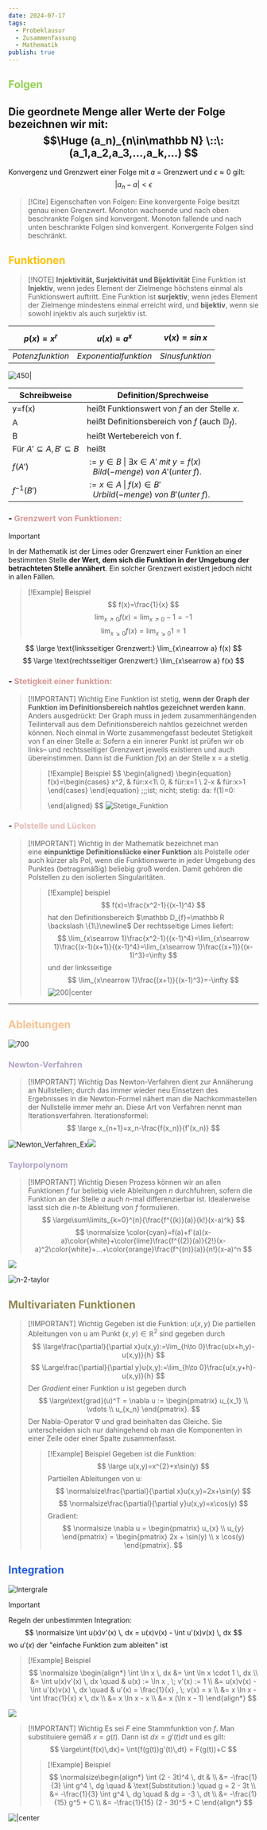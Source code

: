 ```yaml
---
date: 2024-07-17
tags:
  - Probeklausur
  - Zusammenfassung
  - Mathematik
publish: true
---
```


## <font color="#92d050">Folgen</font>

Die geordnete Menge aller Werte der Folge bezeichnen wir mit:
$$\Huge
(a_n)_{n\in\mathbb N} \::\: (a_1,a_2,a_3,...,a_k,...)
$$
---
Konvergenz und Grenzwert einer Folge mit $a$ = Grenzwert und $\epsilon\approx0$ gilt:
$$
|a_n-a|<\epsilon
$$

> [!Cite]  Eigenschaften von Folgen:
> Eine konvergente Folge besitzt genau einen Grenzwert.
> Monoton wachsende und nach oben beschrankte Folgen sind konvergent.
> Monoton fallende und nach unten beschrankte Folgen sind konvergent.
> Konvergente Folgen sind beschränkt.

## <font color="#ffc000">Funktionen</font>
> [!NOTE] **Injektivität, Surjektivität und Bijektivität**
> Eine Funktion ist **Injektiv**, wenn jedes Element der Zielmenge höchstens einmal als Funktionswert auftritt.
> Eine Funktion ist **surjektiv**, wenn jedes Element der Zielmenge mindestens einmal erreicht wird, und **bijektiv**, wenn sie sowohl injektiv als auch surjektiv ist.
 
| $$p(x)=x^r$$     | $$u(x)=a^x$$          | $$v(x)=sin\,x$$ |
| ---------------- | --------------------- | --------------- |
| $Potenzfunktion$ | $Exponentialfunktion$ | $Sinusfunktion$ |

![450|](funktionen.png)

| Schreibweise                       | Definition/Sprechweise                                                                                  |
| ---------------------------------- | ------------------------------------------------------------------------------------------------------- |
| y=f(x)                             | heißt Funktionswert von $f$ an der Stelle $x$.                                                          |
| A                                  | heißt Definitionsbereich von $f$ (auch $\mathbb D_f$).                                                  |
| B                                  | heißt Wertebereich von f.                                                                               |
| Für $A'\subseteq A, B'\subseteq B$ | heißt                                                                                                   |
| $f(A')$                            | $:= {y\in B \:\vert\: \exists x \in A' \;mit\; y=f(x)}$<br>$\;\;\;Bild (-menge)\; von\; A'(unter\; f).$ |
| $f^{-1}(B')$                       | $:={x \in A \;\vert\; f(x)\in B'}$<br>$\;\;\; Urbild (-menge)\; von\; B'(unter\; f).$                   |


### - <font color="#d99694">Grenzwert von Funktionen:</font>

> [!IMPORTANT]
> In der Mathematik ist der Limes oder Grenzwert einer Funktion an einer bestimmten Stelle **der Wert, dem sich die Funktion in der Umgebung der betrachteten Stelle annähert**. Ein solcher Grenzwert existiert jedoch nicht in allen Fällen.
>> [!Example] Beispiel
>>$$
>>f(x)=\frac{1}{x}
>>$$
>> $$
>> \lim_{x\nearrow 0} f(x)=\lim_{x\nearrow 0}-1=-1 
>> $$
>> $$
>> \lim_{x\searrow 0} f(x)=\lim_{x\searrow 0}1=1
>> $$

$$
\large \text{linksseitiger Grenzwert:} \lim_{x\nearrow a} f(x)
$$
$$
\large \text{rechtsseitiger Grenzwert:} \lim_{x\searrow a} f(x)
$$

### - <font color="#d99694">Stetigkeit einer funktion:</font>
> [!IMPORTANT] Wichtig
> Eine Funktion ist stetig, **wenn der Graph der Funktion im Definitionsbereich nahtlos gezeichnet werden kann**. Anders ausgedrückt: Der Graph muss in jedem zusammenhängenden Teilintervall aus dem Definitionsbereich nahtlos gezeichnet werden können.
>Noch einmal in Worte zusammengefasst bedeutet Stetigkeit von f an einer Stelle a: Sofern a ein innerer Punkt ist prüfen wir ob links– und rechtsseitiger Grenzwert jeweils existieren und auch übereinstimmen. Dann ist die Funktion $f(x)$ an der Stelle x = a stetig.
>>[!Example] Beispiel
>>$$
>>\begin{aligned}
>>\begin{equation}
>>  f(x)=\begin{cases}
>>    x^2, & für\:x<1\\
>>    0, & für\:x=1 \\
>>    2-x & für\:x>1
>>  \end{cases}
>>\end{equation} \;\;\;ist\; nicht\; stetig\: da\: f(1)=0\:
>>
>>\end{aligned}
>>$$
>>![Stetige_Funktion](Stetige_Funktion.png)



### - <font color="#e5b9b7">Polstelle und Lücken</font>

> [!IMPORTANT] Wichtig
> In der Mathematik bezeichnet man eine **einpunktige Definitionslücke einer Funktion** als Polstelle oder auch kürzer als Pol, wenn die Funktionswerte in jeder Umgebung des Punktes (betragsmäßig) beliebig groß werden. Damit gehören die Polstellen zu den isolierten Singularitäten.
>> [!Example] beispiel
>> $$
>> f(x)=\frac{x^2-1}{(x-1)^4}
>> $$
>> hat den Definitionsbereich $\mathbb D_{f}=\mathbb R \backslash \{1\}\newline$
>> Der rechtsseitige Limes liefert:
>> $$
>> \lim_{x\searrow 1}\frac{x^2-1}{(x-1)^4}=\lim_{x\searrow 1}\frac{(x-1)(x+1)}{(x-1)^4}=\lim_{x\searrow 1}\frac{(x+1)}{(x-1)^3}=\infty
>> $$
>> und der linksseitige 
>> $$
>> \lim_{x\nearrow 1}\frac{(x+1)}{(x-1)^3}=-\infty
>> $$
>> ![200|center](Pollstelle.png)



<hr class="do-not-print" style="page-break-after:always;"/>

## <font color="#fac08f">Ableitungen</font>

![700](Ableitungen.png)

### <font color="#b2a2c7">Newton-Verfahren</font>
> [!IMPORTANT] Wichtig
> Das Newton-Verfahren dient zur Annäherung an Nullstellen; durch das immer wieder neu Einsetzen des Ergebnisses in die Newton-Formel nähert man die Nachkommastellen der Nullstelle immer mehr an. Diese Art von Verfahren nennt man Iterationsverfahren.
> Iterationsformel:
> $$
> \large x_{n+1}=x_n-\frac{f(x_n)}{f'(x_n)}
> $$

![Newton_Verfahren_Ex](Newton_Verfahren_Ex.png)![](NewtonIteration_Ani.gif)

### <font color="#b2a2c7">Taylorpolynom</font>

>[!IMPORTANT] Wichtig
>Diesen Prozess können wir an allen Funktionen $f$ fur beliebig viele Ableitungen $n$ durchfuhren, sofern die Funktion an der Stelle $a$ auch $n$-mal differenzierbar ist. Idealerweise lasst sich die $n$-te Ableitung von $f$ formulieren.
>$$
>\large\sum\limits_{k=0}^{n}{\frac{f^{(k)}(a)}{k!}(x-a)^k}
>$$
>$$
>\normalsize \color{cyan}=f(a)+f'(a)(x-a)\color{white}+\color{lime}\frac{f^{(2)}(a)}{2!}(x-a)^2\color{white}+...+\color{orange}\frac{f^{(n)}(a)}{n!}(x-a)^n
>$$

![](https://www.youtube.com/watch?v=urPIxvNBXF0)

![n-2-taylor](n-2-taylor.gif)
## <font color="#938953">Multivariaten Funktionen</font>

> [!IMPORTANT] Wichtig
> Gegeben ist die Funktion: $u(x,y)$
> Die partiellen Ableitungen von u am Punkt $(x, y) \in \mathbb R^2$ sind gegeben durch
> $$
> \large\frac{\partial}{\partial x}u(x,y):=\lim_{h\to 0}\frac{u(x+h,y)-u(x,y)}{h}
> $$
> $$
> \Large\frac{\partial}{\partial y}u(x,y):=\lim_{h\to 0}\frac{u(x,y+h)-u(x,y)}{h}
> $$
> Der *Gradient* einer Funktion u ist gegeben durch
> $$
> \large\text{grad}(u)^T = \nabla u := \begin{pmatrix} u_{x_1} \\ \vdots \\ u_{x_n} \end{pmatrix}.
> $$
> Der Nabla-Operator $\nabla$ und grad beinhalten das Gleiche. Sie unterscheiden sich nur dahingehend ob man die Komponenten in einer Zeile oder einer Spalte zusammenfasst.
> > [!Example] Beispiel
>> Gegeben ist die Funktion:
>>$$
>>\large u(x,y)=x^{2}+x\sin(y)
>>$$
>>Partiellen Ableitungen von u:
>>$$
>>\normalsize\frac{\partial}{\partial x}u(x,y)=2x+\sin(y)
>>$$
>>$$
>>\normalsize\frac{\partial}{\partial y}u(x,y)=x\cos(y)
>>$$
>> Gradient: 
>> $$
>> \normalsize \nabla u = \begin{pmatrix} u_{x} \\ u_{y} \end{pmatrix} = \begin{pmatrix} 2x + \sin(y) \\ x \cos(y) \end{pmatrix}. 
>> $$



## <font color="#245bdb">Integration</font>

![Intergrale](Intergrale.png)

> [!IMPORTANT] 
> Regeln der unbestimmten Integration:
> $$
> \normalsize \int u(x)v'(x) \, dx = u(x)v(x) - \int u'(x)v(x) \, dx 
> $$
>wo $u'(x)$ der "einfache Funktion zum ableiten" ist
>> [!Example] Beispiel
>>$$
>>\normalsize
>>\begin{align*}
>>\int \ln x \, dx &= \int \ln x \cdot 1 \, dx \\
>>&= \int u(x)v'(x) \, dx \quad & u(x) := \ln x , \; v'(x) := 1 \\
>>&= u(x)v(x) - \int u'(x)v(x) \, dx \quad & u'(x) = \frac{1}{x} , \; v(x) = x \\
>>&= x \ln x - \int \frac{1}{x} x \, dx \\
>>&= x \ln x - x \\
>>&= x (\ln x - 1)
>>\end{align*}
>>$$

![](https://www.youtube.com/watch?v=UfbXbij5LW8)

> [!IMPORTANT] Wichtig
> Es sei $F$ eine Stammfunktion von $f$. Man substituiere gemäß $x = g(t)$. Dann ist $dx = g ′ (t) dt$ und es gilt:
>$$
>\large\int{f(x)\,dx}= \int{f(g(t))g'(t)\,dt} = F(g(t))+C
>$$
>> [!Example] Beispiel 
>>$$
>>\normalsize\begin{align*}
>>\int (2 - 3t)^4 \, dt & \\
>>&= -\frac{1}{3} \int g^4 \, dg \quad & \text{Substitution:} \quad g = 2 - 3t \\
>>&= -\frac{1}{3} \int g^4 \, dg \quad & dg = -3 \, dt \\
>>&= -\frac{1}{15} g^5 + C \\
>>&= -\frac{1}{15} (2 - 3t)^5 + C
>>\end{align*}
>>$$

![|center](https://youtu.be/rKGlE4av4-c)
